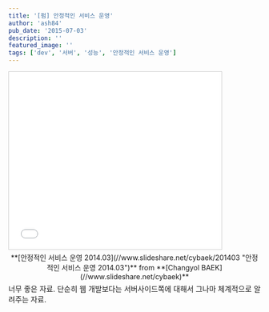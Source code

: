```yaml
---
title: '[펌] 안정적인 서비스 운영'
author: 'ash84'
pub_date: '2015-07-03'
description: ''
featured_image: ''
tags: ['dev', '서버', '성능', '안정적인 서비스 운영']
---
```



<iframe allowfullscreen="" frameborder="0" height="355" marginheight="0" marginwidth="0" scrolling="no" src="//www.slideshare.net/slideshow/embed_code/32157322" style="border:1px solid #CCC; border-width:1px; margin-bottom:5px; max-width: 100%;" width="425"></iframe>

<div style="margin-bottom: 5px; text-align: center;">**[안정적인 서비스 운영 2014.03](//www.slideshare.net/cybaek/201403 "안정적인 서비스 운영 2014.03")** from **[Changyol BAEK](//www.slideshare.net/cybaek)**</div><div></div><span style="font-size: 11pt;">너무 좋은 자료. 단순히 웹 개발보다는 서버사이드쪽에 대해서 그나마 체계적으로 알려주는 자료.</span>



